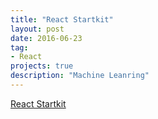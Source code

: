 ```yaml
---
title: "React Startkit"
layout: post
date: 2016-06-23
tag:
- React
projects: true
description: "Machine Leanring"
---
```


<a href="https://github.com/yifanchen/react-startkit" target="_blank">React Startkit</a>


